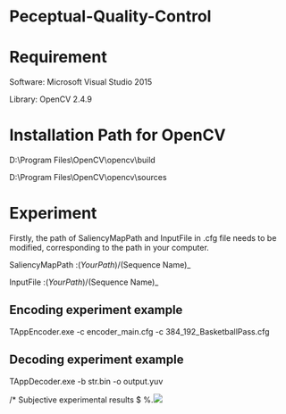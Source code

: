 # Peceptual-Quality-Control

# Requirement

Software: Microsoft Visual Studio 2015

Library: OpenCV 2.4.9


# Installation Path for OpenCV

D:\Program Files\OpenCV\opencv\build

D:\Program Files\OpenCV\opencv\sources


# Experiment

Firstly, the path of SaliencyMapPath and InputFile in .cfg file needs to be modified, corresponding to the path in your computer.

SaliencyMapPath     :$(Your Path)/$(Sequence Name)_

InputFile           :$(Your Path)/$(Sequence Name)_



## Encoding experiment example

TAppEncoder.exe -c encoder_main.cfg -c 384_192_BasketballPass.cfg


## Decoding experiment example

TAppDecoder.exe -b str.bin -o output.yuv

/* Subjective experimental results
$ %.<img src="https://github.com/simaniu/Peceptual-Quality-Control/tree/main/subjective_result/Television_interview/map.png">
